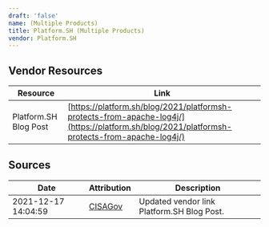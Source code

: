 ```yaml
---
draft: 'false'
name: (Multiple Products)
title: Platform.SH (Multiple Products)
vendor: Platform.SH
---
```


## Vendor Resources
| Resource | Link |
| --- | --- |
| Platform.SH Blog Post | [https://platform.sh/blog/2021/platformsh-protects-from-apache-log4j/](https://platform.sh/blog/2021/platformsh-protects-from-apache-log4j/) |



## Sources
| Date | Attribution | Description |
| --- | --- | --- |
| 2021-12-17 14:04:59 | [CISAGov](https://raw.githubusercontent.com/cisagov/log4j-affected-db/develop/README.md) | Updated vendor link Platform.SH Blog Post.  |
